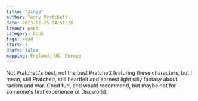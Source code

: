 ```yaml
---
title: "Jingo"
author: Terry Pratchett
date: 2023-01-26 04:51:28
layout: post
category: book
tags: read
stars: 3
draft: false
mapping: England, UK, Europe
---
```


Not Pratchett's best, not the best Pratchett featuring these characters, but I mean, still Pratchett, still heartfelt and earnest light silly fantasy about racism and war. Good fun, and would recommend, but maybe not for someone's first experience of Discworld.
